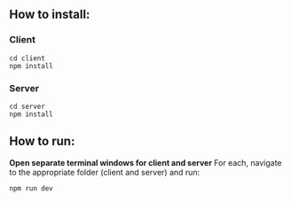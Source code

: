 ## How to install:

### Client

```
cd client
npm install
```

### Server

```
cd server
npm install
```

## How to run:

**Open separate terminal windows for client and server**
For each, navigate to the appropriate folder (client and server) and run:

```
npm run dev
```

